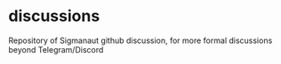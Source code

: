 # discussions
Repository of Sigmanaut github discussion, for more formal discussions beyond Telegram/Discord
